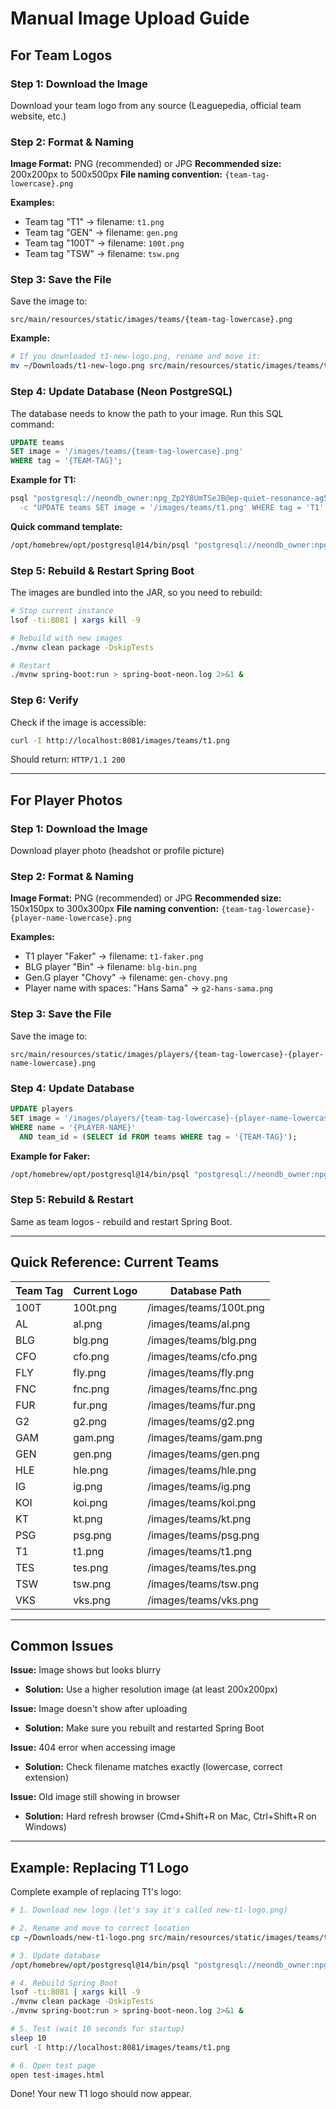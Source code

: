 # Manual Image Upload Guide

## For Team Logos

### Step 1: Download the Image
Download your team logo from any source (Leaguepedia, official team website, etc.)

### Step 2: Format & Naming

**Image Format:** PNG (recommended) or JPG
**Recommended size:** 200x200px to 500x500px
**File naming convention:** `{team-tag-lowercase}.png`

**Examples:**
- Team tag "T1" → filename: `t1.png`
- Team tag "GEN" → filename: `gen.png`
- Team tag "100T" → filename: `100t.png`
- Team tag "TSW" → filename: `tsw.png`

### Step 3: Save the File

Save the image to:
```
src/main/resources/static/images/teams/{team-tag-lowercase}.png
```

**Example:**
```bash
# If you downloaded t1-new-logo.png, rename and move it:
mv ~/Downloads/t1-new-logo.png src/main/resources/static/images/teams/t1.png
```

### Step 4: Update Database (Neon PostgreSQL)

The database needs to know the path to your image. Run this SQL command:

```sql
UPDATE teams
SET image = '/images/teams/{team-tag-lowercase}.png'
WHERE tag = '{TEAM-TAG}';
```

**Example for T1:**
```bash
psql "postgresql://neondb_owner:npg_Zp2Y8UmTSeJB@ep-quiet-resonance-ag50l6u2-pooler.c-2.eu-central-1.aws.neon.tech/neondb?sslmode=require" \
  -c "UPDATE teams SET image = '/images/teams/t1.png' WHERE tag = 'T1';"
```

**Quick command template:**
```bash
/opt/homebrew/opt/postgresql@14/bin/psql "postgresql://neondb_owner:npg_Zp2Y8UmTSeJB@ep-quiet-resonance-ag50l6u2-pooler.c-2.eu-central-1.aws.neon.tech/neondb?sslmode=require" -c "UPDATE teams SET image = '/images/teams/{filename}.png' WHERE tag = '{TAG}';"
```

### Step 5: Rebuild & Restart Spring Boot

The images are bundled into the JAR, so you need to rebuild:

```bash
# Stop current instance
lsof -ti:8081 | xargs kill -9

# Rebuild with new images
./mvnw clean package -DskipTests

# Restart
./mvnw spring-boot:run > spring-boot-neon.log 2>&1 &
```

### Step 6: Verify

Check if the image is accessible:
```bash
curl -I http://localhost:8081/images/teams/t1.png
```

Should return: `HTTP/1.1 200`

---

## For Player Photos

### Step 1: Download the Image
Download player photo (headshot or profile picture)

### Step 2: Format & Naming

**Image Format:** PNG (recommended) or JPG
**Recommended size:** 150x150px to 300x300px
**File naming convention:** `{team-tag-lowercase}-{player-name-lowercase}.png`

**Examples:**
- T1 player "Faker" → filename: `t1-faker.png`
- BLG player "Bin" → filename: `blg-bin.png`
- Gen.G player "Chovy" → filename: `gen-chovy.png`
- Player name with spaces: "Hans Sama" → `g2-hans-sama.png`

### Step 3: Save the File

Save the image to:
```
src/main/resources/static/images/players/{team-tag-lowercase}-{player-name-lowercase}.png
```

### Step 4: Update Database

```sql
UPDATE players
SET image = '/images/players/{team-tag-lowercase}-{player-name-lowercase}.png'
WHERE name = '{PLAYER-NAME}'
  AND team_id = (SELECT id FROM teams WHERE tag = '{TEAM-TAG}');
```

**Example for Faker:**
```bash
/opt/homebrew/opt/postgresql@14/bin/psql "postgresql://neondb_owner:npg_Zp2Y8UmTSeJB@ep-quiet-resonance-ag50l6u2-pooler.c-2.eu-central-1.aws.neon.tech/neondb?sslmode=require" -c "UPDATE players SET image = '/images/players/t1-faker.png' WHERE name = 'Faker' AND team_id = (SELECT id FROM teams WHERE tag = 'T1');"
```

### Step 5: Rebuild & Restart

Same as team logos - rebuild and restart Spring Boot.

---

## Quick Reference: Current Teams

| Team Tag | Current Logo | Database Path |
|----------|--------------|---------------|
| 100T | 100t.png | /images/teams/100t.png |
| AL | al.png | /images/teams/al.png |
| BLG | blg.png | /images/teams/blg.png |
| CFO | cfo.png | /images/teams/cfo.png |
| FLY | fly.png | /images/teams/fly.png |
| FNC | fnc.png | /images/teams/fnc.png |
| FUR | fur.png | /images/teams/fur.png |
| G2 | g2.png | /images/teams/g2.png |
| GAM | gam.png | /images/teams/gam.png |
| GEN | gen.png | /images/teams/gen.png |
| HLE | hle.png | /images/teams/hle.png |
| IG | ig.png | /images/teams/ig.png |
| KOI | koi.png | /images/teams/koi.png |
| KT | kt.png | /images/teams/kt.png |
| PSG | psg.png | /images/teams/psg.png |
| T1 | t1.png | /images/teams/t1.png |
| TES | tes.png | /images/teams/tes.png |
| TSW | tsw.png | /images/teams/tsw.png |
| VKS | vks.png | /images/teams/vks.png |

---

## Common Issues

**Issue:** Image shows but looks blurry
- **Solution:** Use a higher resolution image (at least 200x200px)

**Issue:** Image doesn't show after uploading
- **Solution:** Make sure you rebuilt and restarted Spring Boot

**Issue:** 404 error when accessing image
- **Solution:** Check filename matches exactly (lowercase, correct extension)

**Issue:** Old image still showing in browser
- **Solution:** Hard refresh browser (Cmd+Shift+R on Mac, Ctrl+Shift+R on Windows)

---

## Example: Replacing T1 Logo

Complete example of replacing T1's logo:

```bash
# 1. Download new logo (let's say it's called new-t1-logo.png)

# 2. Rename and move to correct location
cp ~/Downloads/new-t1-logo.png src/main/resources/static/images/teams/t1.png

# 3. Update database
/opt/homebrew/opt/postgresql@14/bin/psql "postgresql://neondb_owner:npg_Zp2Y8UmTSeJB@ep-quiet-resonance-ag50l6u2-pooler.c-2.eu-central-1.aws.neon.tech/neondb?sslmode=require" -c "UPDATE teams SET image = '/images/teams/t1.png' WHERE tag = 'T1';"

# 4. Rebuild Spring Boot
lsof -ti:8081 | xargs kill -9
./mvnw clean package -DskipTests
./mvnw spring-boot:run > spring-boot-neon.log 2>&1 &

# 5. Test (wait 10 seconds for startup)
sleep 10
curl -I http://localhost:8081/images/teams/t1.png

# 6. Open test page
open test-images.html
```

Done! Your new T1 logo should now appear.
